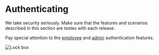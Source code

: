 # Authenticating

We take security seriously. Make sure that the features and scenarios described
in this section are testes with each release.

Pay special attention to the [employee](feature://authenticating/employee_authentication.feature)
and [admin](feature://authenticating/admin_authentication.feature) authentication features.

![Lock box](asset://assets/images/lock_box.jpg)

